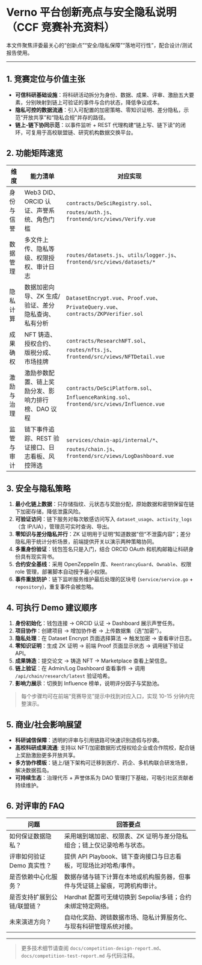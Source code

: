 # Verno 平台创新亮点与安全隐私说明（CCF 竞赛补充资料）

本文件聚焦评委最关心的“创新点”“安全/隐私保障”“落地可行性”，配合设计/测试报告使用。

---

## 1. 竞赛定位与价值主张

- **可信科研基础设施**：将科研活动拆分为身份、数据、成果、评审、激励五大要素，分别映射到链上可验证的事件与合约状态，降低争议成本。
- **隐私可控的数据流通**：引入可配置的加密策略、零知识证明、差分隐私，示范“开放共享”和“隐私合规”并存的路径。
- **链上-链下协同示范**：以事件监听 + REST 代理构建“链上写、链下读”的闭环，可复用于高校联盟链、研究机构数据交换平台。

## 2. 功能矩阵速览

| 维度 | 能力清单 | 对应实现 |
| --- | --- | --- |
| 身份与信誉 | Web3 DID、ORCID 认证、声誉系统、角色门槛 | `contracts/DeSciRegistry.sol`、`routes/auth.js`、`frontend/src/views/Verify.vue` |
| 数据管理 | 多文件上传、隐私等级、权限授权、审计日志 | `routes/datasets.js`、`utils/logger.js`、`frontend/src/views/datasets/*` |
| 隐私计算 | 数据加密向导、ZK 生成/验证、差分隐私查询、私有分析 | `DatasetEncrypt.vue`、`Proof.vue`、`PrivateQuery.vue`、`contracts/ZKPVerifier.sol` |
| 成果确权 | NFT 铸造、授权合约、版税分成、市场挂牌 | `contracts/ResearchNFT.sol`、`routes/nfts.js`、`frontend/src/views/NFTDetail.vue` |
| 激励与治理 | 激励参数配置、链上奖励分发、影响力排行榜、DAO 议程 | `contracts/DeSciPlatform.sol`、`InfluenceRanking.sol`、`frontend/src/views/Influence.vue` |
| 监管与审计 | 链下事件追踪、REST 验证接口、日志看板、风控筛选 | `services/chain-api/internal/*`、`routes/chain.js`、`frontend/src/views/LogDashboard.vue` |

## 3. 安全与隐私策略

1. **最小化链上数据**：只存储指纹、元状态与奖励分配，原始数据和密钥保留在链下加密存储，降低泄露风险。
2. **可验证访问**：链下服务对每次敏感访问写入 `dataset_usage`、`activity_logs`（含 IP/UA），管理员可实时查询、导出。
3. **零知识与差分隐私并行**：ZK 证明用于证明“知道数据”但“不泄露内容”；差分隐私用于统计分析场景，前端提供开关以演示两种策略协同。
4. **多重身份验证**：钱包签名只是入门，结合 ORCID OAuth 和机构邮箱让科研身份具有现实背书。
5. **合约安全基线**：采用 OpenZeppelin 库、`ReentrancyGuard`、`Ownable`、权限 role 管理，部署脚本自动授予最小权限。
6. **事件重放防护**：链下监听服务维护最后处理的区块号 (`service/service.go` + `repository`)，重复事件会被忽略。

## 4. 可执行 Demo 建议顺序

1. **身份初始化**：钱包连接 → ORCID 认证 → Dashboard 展示声誉任务。
2. **项目协作**：创建项目 → 增加协作者 → 上传数据集（选“加密”）。
3. **隐私处理**：在 Dataset Encrypt 页面选择算法 → 触发加密 → 查看审计日志。
4. **零知识证明**：生成 ZK 证明 → 前端 Proof 页面显示状态 → 调用链下验证 API。
5. **成果铸造**：提交论文 → 铸造 NFT → Marketplace 查看上架信息。
6. **链上验证**：在 Admin/Log Dashboard 查看事件 → 调用 `/api/chain/research/latest` 验证哈希。
7. **影响力展示**：切换到 Influence 榜单，说明评分因子与奖励池。

> 每个步骤均可在前端“竞赛导览”提示中找到对应入口，实现 10-15 分钟内完整演示。

## 5. 商业/社会影响展望

- **科研诚信保障**：透明的评审与引用链路可快速识别造假与抄袭。
- **高校科研成果流通**: 支持以 NFT/加密数据形式授权给企业或合作院校，配合链上奖励激励更多开放共享。
- **多方协作模板**：链上/链下架构可迁移到医疗、药企、多机构联合研发场景，解决数据孤岛。
- **可持续生态**：治理代币 + 声誉体系为 DAO 管理打下基础，可吸引社区贡献者持续维护。

## 6. 对评审的 FAQ

| 问题 | 回答要点 |
| --- | --- |
| 如何保证数据隐私？ | 采用端到端加密、权限表、ZK 证明与差分隐私组合；链上仅记录哈希与状态。 |
| 评审如何验证 Demo 真实性？ | 提供 API Playbook、链下查询接口与日志看板，可现场比对哈希/事件。 |
| 是否依赖中心化服务？ | 数据存储与链下计算在本地或机构服务器，但事件与凭证链上留痕，可跨机构审计。 |
| 是否支持扩展到公链/联盟链？ | Hardhat 配置可无缝切换到 Sepolia/多链；合约未绑定特定网络。 |
| 未来演进方向？ | 自动化奖励、跨链数据市场、隐私计算服务化、与现有科研管理系统对接。 |

---

> 更多技术细节请查阅 `docs/competition-design-report.md`、`docs/competition-test-report.md` 与代码注释。
